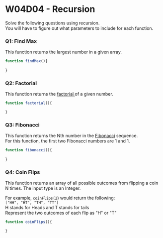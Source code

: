 # W04D04 - Recursion

Solve the following questions using recursion.  
You will have to figure out what parameters to include for each function.

### Q1: Find Max

This function returns the largest number in a given array.

```javascript
function findMax(){
   
}
```

### Q2: Factorial

This function returns the [factorial ](https://en.wikipedia.org/wiki/Factorial)of a given number.

```javascript
function factorial(){

}
```

### Q3: Fibonacci

This function returns the Nth number in the [Fibonacci](https://en.wikipedia.org/wiki/Fibonacci_number) sequence.  
For this function, the first two Fibonacci numbers are 1 and 1.

```javascript
function fibonacci(){
    
}
```

### Q4: Coin Flips

This function returns an array of all possible outcomes from flipping a coin N times. The input type is an Integer.

For example, `coinFlips(2`\) would return the following:  
`["HH", "HT", "TH", "TT"]`  
H stands for Heads and T stands for tails  
Represent the two outcomes of each flip as "H" or "T"

```javascript
function coinFlips(){

}
```

